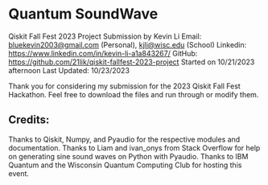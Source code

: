 # Quantum SoundWave

Qiskit Fall Fest 2023 Project Submission by Kevin Li
Email: bluekevin2003@gmail.com (Personal), kjli@wisc.edu (School)
Linkedin: https://www.linkedin.com/in/kevin-li-a1a843267/
GitHub: https://github.com/21lik/qiskit-fallfest-2023-project
Started on 10/21/2023 afternoon
Last Updated: 10/23/2023

Thank you for considering my submission for the 2023 Qiskit Fall Fest Hackathon.
Feel free to download the files and run through or modify them.

## Credits:
Thanks to Qiskit, Numpy, and Pyaudio for the respective modules and documentation.
Thanks to Liam and ivan_onys from Stack Overflow for help on generating sine sound waves on Python with Pyaudio.
Thanks to IBM Quantum and the Wisconsin Quantum Computing Club for hosting this event.